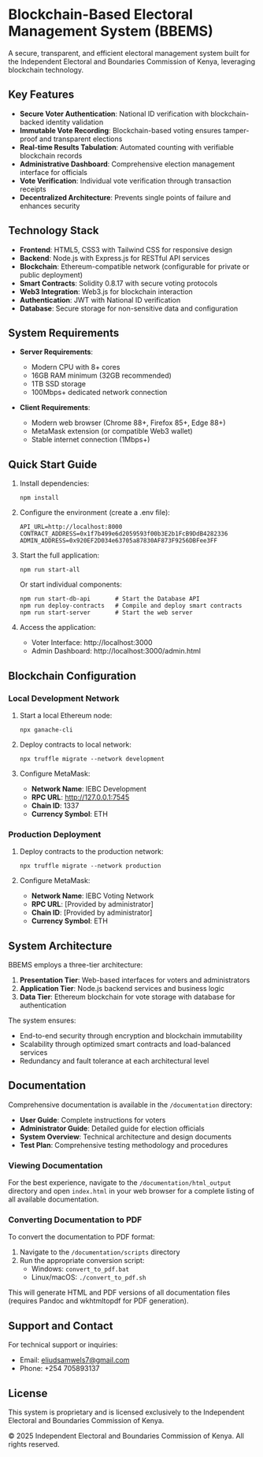 # Blockchain-Based Electoral Management System (BBEMS)

A secure, transparent, and efficient electoral management system built for the Independent Electoral and Boundaries Commission of Kenya, leveraging blockchain technology.

## Key Features

- **Secure Voter Authentication**: National ID verification with blockchain-backed identity validation
- **Immutable Vote Recording**: Blockchain-based voting ensures tamper-proof and transparent elections
- **Real-time Results Tabulation**: Automated counting with verifiable blockchain records
- **Administrative Dashboard**: Comprehensive election management interface for officials
- **Vote Verification**: Individual vote verification through transaction receipts
- **Decentralized Architecture**: Prevents single points of failure and enhances security

## Technology Stack

- **Frontend**: HTML5, CSS3 with Tailwind CSS for responsive design
- **Backend**: Node.js with Express.js for RESTful API services
- **Blockchain**: Ethereum-compatible network (configurable for private or public deployment)
- **Smart Contracts**: Solidity 0.8.17 with secure voting protocols
- **Web3 Integration**: Web3.js for blockchain interaction
- **Authentication**: JWT with National ID verification
- **Database**: Secure storage for non-sensitive data and configuration

## System Requirements

- **Server Requirements**:
  - Modern CPU with 8+ cores
  - 16GB RAM minimum (32GB recommended)
  - 1TB SSD storage
  - 100Mbps+ dedicated network connection

- **Client Requirements**:
  - Modern web browser (Chrome 88+, Firefox 85+, Edge 88+)
  - MetaMask extension (or compatible Web3 wallet)
  - Stable internet connection (1Mbps+)

## Quick Start Guide

1. Install dependencies:
   ```
   npm install
   ```

2. Configure the environment (create a .env file):
   ```
   API_URL=http://localhost:8000
   CONTRACT_ADDRESS=0x1f7b499e6d2059593f00b3E2b1FcB9DdB4282336
   ADMIN_ADDRESS=0x920EF2D034e63705a87830AF873F9256DBFee3FF
   ```

3. Start the full application:
   ```
   npm run start-all
   ```
   
   Or start individual components:
   ```
   npm run start-db-api       # Start the Database API
   npm run deploy-contracts   # Compile and deploy smart contracts
   npm run start-server       # Start the web server
   ```

4. Access the application:
   - Voter Interface: http://localhost:3000
   - Admin Dashboard: http://localhost:3000/admin.html

## Blockchain Configuration

### Local Development Network

1. Start a local Ethereum node:
   ```
   npx ganache-cli
   ```

2. Deploy contracts to local network:
   ```
   npx truffle migrate --network development
   ```

3. Configure MetaMask:
   - **Network Name**: IEBC Development
   - **RPC URL**: http://127.0.0.1:7545
   - **Chain ID**: 1337
   - **Currency Symbol**: ETH

### Production Deployment

1. Deploy contracts to the production network:
   ```
   npx truffle migrate --network production
   ```

2. Configure MetaMask:
   - **Network Name**: IEBC Voting Network
   - **RPC URL**: [Provided by administrator]
   - **Chain ID**: [Provided by administrator]
   - **Currency Symbol**: ETH
   
## System Architecture

BBEMS employs a three-tier architecture:

1. **Presentation Tier**: Web-based interfaces for voters and administrators
2. **Application Tier**: Node.js backend services and business logic
3. **Data Tier**: Ethereum blockchain for vote storage with database for authentication

The system ensures:
- End-to-end security through encryption and blockchain immutability
- Scalability through optimized smart contracts and load-balanced services
- Redundancy and fault tolerance at each architectural level

## Documentation

Comprehensive documentation is available in the `/documentation` directory:

- **User Guide**: Complete instructions for voters
- **Administrator Guide**: Detailed guide for election officials
- **System Overview**: Technical architecture and design documents
- **Test Plan**: Comprehensive testing methodology and procedures

### Viewing Documentation

For the best experience, navigate to the `/documentation/html_output` directory and open `index.html` in your web browser for a complete listing of all available documentation.

### Converting Documentation to PDF

To convert the documentation to PDF format:

1. Navigate to the `/documentation/scripts` directory
2. Run the appropriate conversion script:
   - Windows: `convert_to_pdf.bat`
   - Linux/macOS: `./convert_to_pdf.sh`

This will generate HTML and PDF versions of all documentation files (requires Pandoc and wkhtmltopdf for PDF generation).

## Support and Contact

For technical support or inquiries:
- Email: eliudsamwels7@gmail.com
- Phone: +254 705893137

## License

This system is proprietary and is licensed exclusively to the Independent Electoral and Boundaries Commission of Kenya.

© 2025 Independent Electoral and Boundaries Commission of Kenya. All rights reserved.
